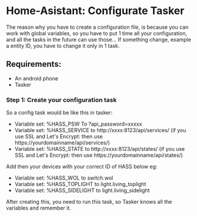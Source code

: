 # Home-Asistant: Configurate Tasker
The reason why you have to create a configuration file, is because you can work with global variables, so you have to put 1 time all your configuration, and all the tasks in the future can use those... If something change, example a entity ID, you have to change it only in 1 task.

## Requirements:
- An android phone
- Tasker

### Step 1: Create your configuration task

So a config task would be like this in tasker:
- Variable set: %HASS_PSW To ?api_password=xxxxx
- Variable set: %HASS_SERVICE to http://xxxx:8123/api/services/ (if you use SSL and Let's Encrypt: then use https://yourdomainname/api/services/)
- Variable set: %HASS_STATE to http://xxxx:8123/api/states/ (if you use SSL and Let's Encrypt: then use https://yourdomainname/api/states/)

Add then your devices with your correct ID of HASS below eg:
- Variable set: %HASS_WOL to switch.wol
- Variable set: %HASS_TOPLIGHT to light.living_toplight
- Variable set: %HASS_SIDELIGHT to light.living_sidelight

After creating this, you need to run this task, so Tasker knows all the variables and remember it.
